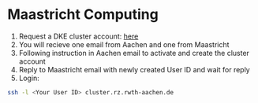 # Maastricht Computing

1. Request a DKE cluster account: [here](https://fse.maastrichtuniversity.nl/lo-fse/site/requests/request-dke-cluster-access/)
2. You will recieve one email from Aachen and one from Maastricht
3. Following instruction in Aachen email to activate and create the cluster account
4. Reply to Maastricht email with newly created User ID and wait for reply
5. Login: 

```bash
ssh -l <Your User ID> cluster.rz.rwth-aachen.de
```
